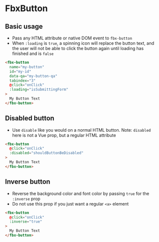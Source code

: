 # FbxButton

## Basic usage

- Pass any HTML attribute or native DOM event to `fbx-button`
- When `:loading` is `true`, a spinning icon will replace the button text, and the user will not be able to click the button again until loading has finished and is `false`

```html
<fbx-button
  name="my-button"
  id="my-id"
  data-qa="my-button-qa"
  tabindex="3"
  @click="onClick"
  :loading="isSubmittingForm"
>
  My Button Text
</fbx-button>
```

## Disabled button

- Use `disable` like you would on a normal HTML button. Note: `disabled` here is not a Vue prop, but a regular HTML attribute

```html
<fbx-button
  @click="onClick"
  :disabled="shouldButtonBeDisabled"
>
  My Button Text
</fbx-button>
```

## Inverse button

- Reverse the background color and font color by passing `true` for the `:inverse` prop
- Do not use this prop if you just want a regular `<a>` element

```html
<fbx-button
  @click="onClick"
  :inverse="true"
>
  My Button Text
</fbx-button>
```
